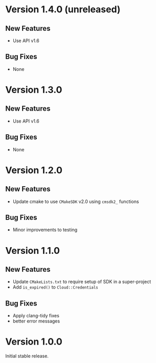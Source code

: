 # Version 1.4.0 (unreleased)

## New Features

- Use API v1.6

## Bug Fixes

- None

# Version 1.3.0

## New Features

- Use API v1.6

## Bug Fixes

- None

# Version 1.2.0

## New Features

- Update cmake to use `CMakeSDK` v2.0 using `cmsdk2_` functions

## Bug Fixes

- Minor improvements to testing

# Version 1.1.0

## New Features

- Update `CMakeLists.txt` to require setup of SDK in a super-project
- Add `is_expired()` to `Cloud::Credentials`

## Bug Fixes

- Apply clang-tidy fixes
- better error messages

# Version 1.0.0

Initial stable release.
